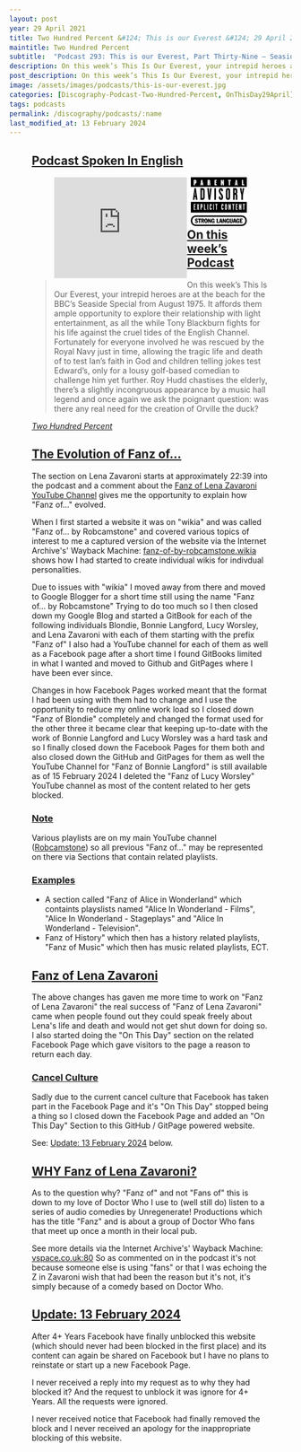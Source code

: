 ```yaml
---
layout: post
year: 29 April 2021
title: Two Hundred Percent &#124; This is our Everest &#124; 29 April 2021
maintitle: Two Hundred Percent
subtitle:  "Podcast 293: This is our Everest, Part Thirty-Nine – Seaside Special, 1975"
description: On this week’s This Is Our Everest, your intrepid heroes are at the beach for the BBC’s Seaside Special from August 1975. It affords them ample opportunity to explore their relationship with light entertainment.
post_description: On this week’s This Is Our Everest, your intrepid heroes are at the beach for the BBC’s Seaside Special from August 1975. It affords them ample opportunity to explore their relationship with light entertainment.
image: /assets/images/podcasts/this-is-our-everest.jpg
categories: [Discography-Podcast-Two-Hundred-Percent, OnThisDay29April]
tags: podcasts
permalink: /discography/podcasts/:name
last_modified_at: 13 February 2024
---
```



<figure class="fig3">
<div class="CardLayout">
<div class="CardItem">
<h2 id="infobox1" class="infobox"><a href="#infobox1">Podcast Spoken In English</a></h2>
<figure class="fig3">
<div style="width:69%; float:left;">
<iframe title="Embed Player" width="100%" height="180px" src="https://embed.acast.com/5e6e25fd4e83901b2aa768d1/608a5c38c64da6791b76062c" scrolling="no" frameBorder="0" style="border:none;overflow:hidden;"></iframe>
</div>
<div style="width:29%; float:right;"><img class="full-width" src="/assets/images/Parental_Advisory_Strong_Language_2002.png" /></div>
</figure>
</div></div>
</figure>

<figure class="fig3">
<div class="CardLayout">
<div class="CardItem">
<h2 id="infobox2" class="infobox"><a href="#infobox2">On this week’s Podcast</a></h2>
<div class="CardItem split">
<blockquote>On this week’s This Is Our Everest, your intrepid heroes are at the beach for the BBC’s Seaside Special from August 1975. It affords them ample opportunity to explore their relationship with light entertainment, as all the while Tony Blackburn fights for his life against the cruel tides of the English Channel. Fortunately for everyone involved he was rescued by the Royal Navy just in time, allowing the tragic life and death of  to test Ian’s faith in God and children telling jokes test Edward’s, only for a lousy golf-based comedian to challenge him yet further. Roy Hudd chastises the elderly, there’s a slightly incongruous appearance by a music hall legend and once again we ask the poignant question: was there any real need for the creation of Orville the duck?</blockquote>
<cite><a class="external-link" href="https://play.acast.com/s/twohundredpercent/this-is-our-everest-part-thirty-nine-seaside-special-1975">Two Hundred Percent</a></cite>
</div></div></div>
</figure>

<figure class="fig3">
<div class="CardLayout">
<div class="CardItem">
<h2 id="infobox3" class="infobox"><a href="#infobox3">The Evolution of Fanz of...</a></h2>
<div class="CardItem split">
<p>The section on Lena Zavaroni starts at approximately 22:39 into the podcast and a comment about the <a class="external-link" href="https://www.youtube.com/@FanzOfLenaZavaroni">Fanz of Lena Zavaroni YouTube Channel</a> gives me the opportunity to explain how "Fanz of..." evolved.</p>
<p>When I first started a website it was on "wikia" and was called "Fanz of... by Robcamstone" and covered various topics of interest to me a captured version of the website via the Internet Archive's' Wayback Machine: <a class="external-link" href="https://web.archive.org/web/20151105074124/http://fanz-of-by-robcamstone.wikia.com/wiki/Robcamstone_Fanz_of...">fanz-of-by-robcamstone.wikia</a> shows how I had started to create individual wikis for indivdual personalities.</p>
<p>Due to issues with "wikia" I moved away from there and moved to Google Blogger for a short time still using the name "Fanz of... by Robcamstone" Trying to do too much so I then closed down my Google Blog and started a GitBook for each of the following individuals Blondie, Bonnie Langford, Lucy Worsley, and Lena Zavaroni with each of them starting with the prefix "Fanz of" I also had a YouTube channel for each of them as well as a Facebook page after a short time I found GitBooks limited in what I wanted and moved to Github and GitPages where I have been ever since.</p>
<p>Changes in how Facebook Pages worked meant that the format I had been using with them had to change and I use the opportunity to reduce my online work load so I closed down "Fanz of Blondie" completely and changed the format used for the other three it became clear that keeping up-to-date with the work of Bonnie Langford and Lucy Worsley was a hard task and so I finally closed down the Facebook Pages for them both and also closed down the GitHub and GitPages for them as well the YouTube Channel for "Fanz of Bonnie Langford" is still available as of 15 February 2024 I deleted the "Fanz of Lucy Worsley" YouTube channel as most of the content related to her gets blocked.</p>
<h3 id="infobox4" class="infobox"><a href="#infobox4">Note</a></h3>
<p>Various playlists are on my main YouTube channel (<a class="external-link" href="https://www.youtube.com/@Robcamstone">Robcamstone</a>) so all previous "Fanz of..." may be represented on there via Sections that contain related playlists.</p>
<h3 id="infobox5" class="infobox"><a href="#infobox5">Examples</a></h3>
<ul>
<li>A section called "Fanz of Alice in Wonderland" which containts playslists named "Alice In Wonderland - Films", "Alice In Wonderland - Stageplays" and "Alice In Wonderland - Television".</li>
<li>Fanz of History" which then has a history related playlists, "Fanz of Music" which then has music related playlists, ECT.</li>
</ul>
</div></div></div>
</figure>

<figure class="fig3">
<div class="CardLayout">
<div class="CardItem">
<h2 id="infobox6" class="infobox"><a href="#infobox6">Fanz of Lena Zavaroni</a></h2>
<div class="CardItem split">
<p>The above changes has gaven me more time to work on "Fanz of Lena Zavaroni" the real success of "Fanz of Lena Zavaroni" came when people found out they could speak freely about Lena's life and death and would not get shut down for doing so. I also started doing the "On This Day" section on the related Facebook Page which gave visitors to the page a reason to return each day.</p>
<h3 id="infobox7" class="infobox"><a href="#infobox7">Cancel Culture</a></h3>
<p>Sadly due to the current cancel culture that Facebook has taken part in the Facebook Page and it's "On This Day" stopped being a thing so I closed down the Facebook Page and added an "On This Day" Section to this GitHub / GitPage powered website.</p>
<p>See: <a href="#infobox9">Update: 13 February 2024</a> below.</p>
</div></div></div>
</figure>

<figure class="fig3">
<div class="CardLayout">
<div class="CardItem">
<h2 id="infobox8" class="infobox"><a href="#infobox8">WHY Fanz of Lena Zavaroni?</a></h2>
<div class="CardItem split">
<p>As to the question why? "Fanz of" and not "Fans of" this is down to my love of Doctor Who I use to (well still do) listen to a series of audio comedies by Unregenerate! Productions which has the title "Fanz" and is about a group of Doctor Who fans that meet up once a month in their local pub.</p>
<p>See more details via the Internet Archive's' Wayback Machine: <a class="external-link" href="http://web.archive.org/web/20040608181609/http://www.vspace.co.uk:80">vspace.co.uk:80</a> So as commented on in the podcast it's not because someone else is using "fans" or that I was echoing the Z in Zavaroni wish that had been the reason but it's not, it's simply because of a comedy based on Doctor Who.</p>
</div></div></div>
</figure>

<figure class="fig3">
<div class="CardLayout">
<div class="CardItem">
<h2 id="infobox9" class="infobox"><a href="#infobox9">Update: 13 February 2024</a></h2>
<div class="CardItem split">
<p>After 4+ Years Facebook have finally unblocked this website (which should never had been blocked in the first place) and its content can again be shared on Facebook but I have no plans to reinstate or start up a new Facebook Page.</p>
<p>I never received a reply into my request as to why they had blocked it? And the request to unblock it was ignore for 4+ Years. All the requests were ignored.</p>
<p>I never received notice that Facebook had finally removed the block and I never received an apology for the inappropriate blocking of this website.</p>
</div></div></div>
</figure>

